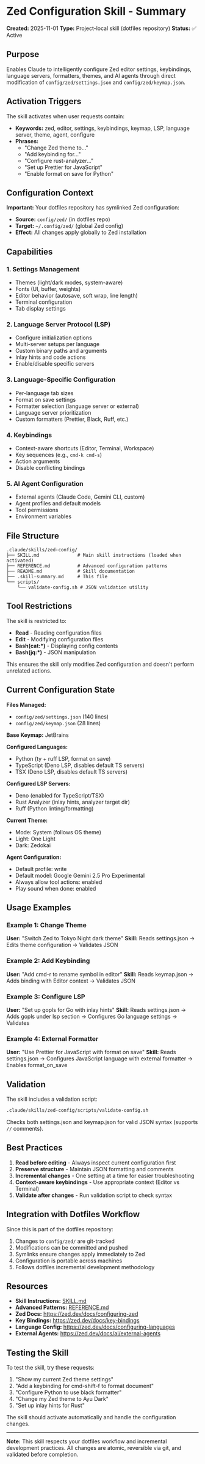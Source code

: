 # Zed Configuration Skill - Summary

**Created:** 2025-11-01
**Type:** Project-local skill (dotfiles repository)
**Status:** ✅ Active

## Purpose

Enables Claude to intelligently configure Zed editor settings, keybindings, language servers, formatters, themes, and AI agents through direct modification of `config/zed/settings.json` and `config/zed/keymap.json`.

## Activation Triggers

The skill activates when user requests contain:

- **Keywords:** zed, editor, settings, keybindings, keymap, LSP, language server, theme, agent, configure
- **Phrases:**
  - "Change Zed theme to..."
  - "Add keybinding for..."
  - "Configure rust-analyzer..."
  - "Set up Prettier for JavaScript"
  - "Enable format on save for Python"

## Configuration Context

**Important:** Your dotfiles repository has symlinked Zed configuration:
- **Source:** `config/zed/` (in dotfiles repo)
- **Target:** `~/.config/zed/` (global Zed config)
- **Effect:** All changes apply globally to Zed installation

## Capabilities

### 1. Settings Management
- Themes (light/dark modes, system-aware)
- Fonts (UI, buffer, weights)
- Editor behavior (autosave, soft wrap, line length)
- Terminal configuration
- Tab display settings

### 2. Language Server Protocol (LSP)
- Configure initialization options
- Multi-server setups per language
- Custom binary paths and arguments
- Inlay hints and code actions
- Enable/disable specific servers

### 3. Language-Specific Configuration
- Per-language tab sizes
- Format on save settings
- Formatter selection (language server or external)
- Language server prioritization
- Custom formatters (Prettier, Black, Ruff, etc.)

### 4. Keybindings
- Context-aware shortcuts (Editor, Terminal, Workspace)
- Key sequences (e.g., `cmd-k cmd-s`)
- Action arguments
- Disable conflicting bindings

### 5. AI Agent Configuration
- External agents (Claude Code, Gemini CLI, custom)
- Agent profiles and default models
- Tool permissions
- Environment variables

## File Structure

```
.claude/skills/zed-config/
├── SKILL.md              # Main skill instructions (loaded when activated)
├── REFERENCE.md          # Advanced configuration patterns
├── README.md             # Skill documentation
├── .skill-summary.md     # This file
└── scripts/
    └── validate-config.sh # JSON validation utility
```

## Tool Restrictions

The skill is restricted to:
- **Read** - Reading configuration files
- **Edit** - Modifying configuration files
- **Bash(cat:*)** - Displaying config contents
- **Bash(jq:*)** - JSON manipulation

This ensures the skill only modifies Zed configuration and doesn't perform unrelated actions.

## Current Configuration State

**Files Managed:**
- `config/zed/settings.json` (140 lines)
- `config/zed/keymap.json` (28 lines)

**Base Keymap:** JetBrains

**Configured Languages:**
- Python (ty + ruff LSP, format on save)
- TypeScript (Deno LSP, disables default TS servers)
- TSX (Deno LSP, disables default TS servers)

**Configured LSP Servers:**
- Deno (enabled for TypeScript/TSX)
- Rust Analyzer (inlay hints, analyzer target dir)
- Ruff (Python linting/formatting)

**Current Theme:**
- Mode: System (follows OS theme)
- Light: One Light
- Dark: Zedokai

**Agent Configuration:**
- Default profile: write
- Default model: Google Gemini 2.5 Pro Experimental
- Always allow tool actions: enabled
- Play sound when done: enabled

## Usage Examples

### Example 1: Change Theme
**User:** "Switch Zed to Tokyo Night dark theme"
**Skill:** Reads settings.json → Edits theme configuration → Validates JSON

### Example 2: Add Keybinding
**User:** "Add cmd-r to rename symbol in editor"
**Skill:** Reads keymap.json → Adds binding with Editor context → Validates JSON

### Example 3: Configure LSP
**User:** "Set up gopls for Go with inlay hints"
**Skill:** Reads settings.json → Adds gopls under lsp section → Configures Go language settings → Validates

### Example 4: External Formatter
**User:** "Use Prettier for JavaScript with format on save"
**Skill:** Reads settings.json → Configures JavaScript language with external formatter → Enables format_on_save

## Validation

The skill includes a validation script:

```bash
.claude/skills/zed-config/scripts/validate-config.sh
```

Checks both settings.json and keymap.json for valid JSON syntax (supports `//` comments).

## Best Practices

1. **Read before editing** - Always inspect current configuration first
2. **Preserve structure** - Maintain JSON formatting and comments
3. **Incremental changes** - One setting at a time for easier troubleshooting
4. **Context-aware keybindings** - Use appropriate context (Editor vs Terminal)
5. **Validate after changes** - Run validation script to check syntax

## Integration with Dotfiles Workflow

Since this is part of the dotfiles repository:

1. Changes to `config/zed/` are git-tracked
2. Modifications can be committed and pushed
3. Symlinks ensure changes apply immediately to Zed
4. Configuration is portable across machines
5. Follows dotfiles incremental development methodology

## Resources

- **Skill Instructions:** [SKILL.md](./SKILL.md)
- **Advanced Patterns:** [REFERENCE.md](./REFERENCE.md)
- **Zed Docs:** https://zed.dev/docs/configuring-zed
- **Key Bindings:** https://zed.dev/docs/key-bindings
- **Language Config:** https://zed.dev/docs/configuring-languages
- **External Agents:** https://zed.dev/docs/ai/external-agents

## Testing the Skill

To test the skill, try these requests:

1. "Show my current Zed theme settings"
2. "Add a keybinding for cmd-shift-f to format document"
3. "Configure Python to use black formatter"
4. "Change my Zed theme to Ayu Dark"
5. "Set up inlay hints for Rust"

The skill should activate automatically and handle the configuration changes.

---

**Note:** This skill respects your dotfiles workflow and incremental development practices. All changes are atomic, reversible via git, and validated before completion.
